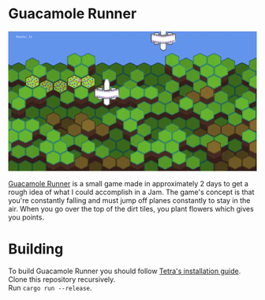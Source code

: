 # Guacamole Runner

![Gameplay image](/guacamole.gif)

[Guacamole Runner](https://github.com/EllenNyan/guacamole-runner) is a small game made in approximately 2 days to get a rough idea of what I could accomplish in a Jam.
The game's concept is that you're constantly falling and must jump off planes constantly to stay in the air. When you go over the top of the dirt tiles, you plant flowers which gives you points.

# Building
To build Guacamole Runner you should follow [Tetra's installation guide](https://tetra.seventeencups.net/installation/).  
Clone this repository recursively.  
Run ``cargo run --release``. 

